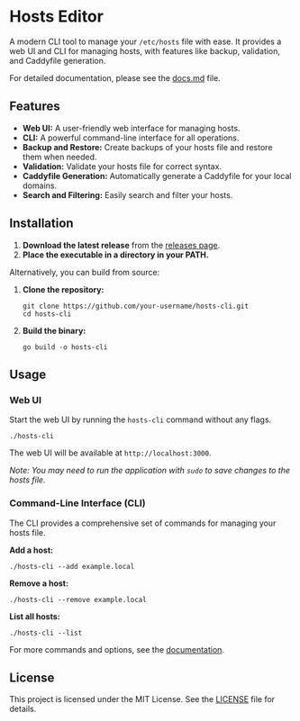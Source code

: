 # Hosts Editor

A modern CLI tool to manage your `/etc/hosts` file with ease. It provides a web UI and CLI for managing hosts, with features like backup, validation, and Caddyfile generation.

For detailed documentation, please see the [docs.md](docs.md) file.

## Features

- **Web UI:** A user-friendly web interface for managing hosts.
- **CLI:** A powerful command-line interface for all operations.
- **Backup and Restore:** Create backups of your hosts file and restore them when needed.
- **Validation:** Validate your hosts file for correct syntax.
- **Caddyfile Generation:** Automatically generate a Caddyfile for your local domains.
- **Search and Filtering:** Easily search and filter your hosts.

## Installation

1.  **Download the latest release** from the [releases page](https://github.com/your-username/hosts-cli/releases).
2.  **Place the executable in a directory in your PATH.**

Alternatively, you can build from source:

1.  **Clone the repository:**
    ```shell
    git clone https://github.com/your-username/hosts-cli.git
    cd hosts-cli
    ```

2.  **Build the binary:**
    ```shell
    go build -o hosts-cli
    ```

## Usage

### Web UI

Start the web UI by running the `hosts-cli` command without any flags.

```shell
./hosts-cli
```

The web UI will be available at `http://localhost:3000`.

*Note: You may need to run the application with `sudo` to save changes to the hosts file.*

### Command-Line Interface (CLI)

The CLI provides a comprehensive set of commands for managing your hosts file.

**Add a host:**

```shell
./hosts-cli --add example.local
```

**Remove a host:**

```shell
./hosts-cli --remove example.local
```

**List all hosts:**

```shell
./hosts-cli --list
```

For more commands and options, see the [documentation](docs.md).

## License

This project is licensed under the MIT License. See the [LICENSE](LICENSE) file for details.
